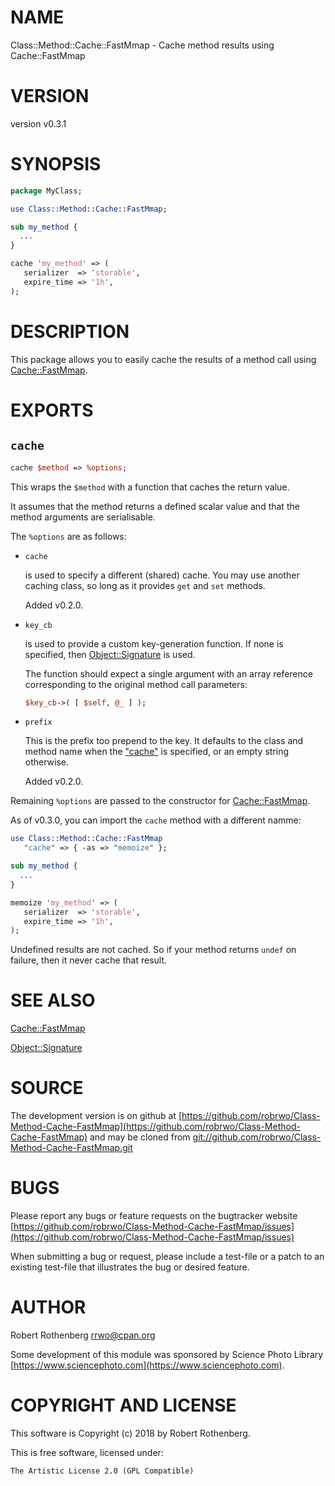# NAME

Class::Method::Cache::FastMmap - Cache method results using Cache::FastMmap

# VERSION

version v0.3.1

# SYNOPSIS

```perl
package MyClass;

use Class::Method::Cache::FastMmap;

sub my_method {
  ...
}

cache 'my_method' => (
   serializer  => 'storable',
   expire_time => '1h',
);
```

# DESCRIPTION

This package allows you to easily cache the results of a method call
using [Cache::FastMmap](https://metacpan.org/pod/Cache::FastMmap).

# EXPORTS

## `cache`

```perl
cache $method => %options;
```

This wraps the `$method` with a function that caches the return value.

It assumes that the method returns a defined scalar value and that the
method arguments are serialisable.

The `%options` are as follows:

- `cache`

    is used to specify a different (shared) cache. You may use another
    caching class, so long as it provides `get` and `set` methods.

    Added v0.2.0.

- `key_cb`

    is used to provide a custom key-generation function.  If
    none is specified, then [Object::Signature](https://metacpan.org/pod/Object::Signature) is used.

    The function should expect a single argument with an array reference
    corresponding to the original method call parameters:

    ```perl
    $key_cb->( [ $self, @_ ] );
    ```

- `prefix`

    This is the prefix too prepend to the key. It defaults to the class
    and method name when the ["cache"](#cache) is specified, or an empty string
    otherwise.

    Added v0.2.0.

Remaining `%options` are passed to the constructor for
[Cache::FastMmap](https://metacpan.org/pod/Cache::FastMmap).

As of v0.3.0, you can import the `cache` method with a different
namme:

```perl
use Class::Method::Cache::FastMmap
   "cache" => { -as => "memoize" };

sub my_method {
  ...
}

memoize 'my_method' => (
   serializer  => 'storable',
   expire_time => '1h',
);
```

Undefined results are not cached. So if your method returns `undef`
on failure, then it never cache that result.

# SEE ALSO

[Cache::FastMmap](https://metacpan.org/pod/Cache::FastMmap)

[Object::Signature](https://metacpan.org/pod/Object::Signature)

# SOURCE

The development version is on github at [https://github.com/robrwo/Class-Method-Cache-FastMmap](https://github.com/robrwo/Class-Method-Cache-FastMmap)
and may be cloned from [git://github.com/robrwo/Class-Method-Cache-FastMmap.git](git://github.com/robrwo/Class-Method-Cache-FastMmap.git)

# BUGS

Please report any bugs or feature requests on the bugtracker website
[https://github.com/robrwo/Class-Method-Cache-FastMmap/issues](https://github.com/robrwo/Class-Method-Cache-FastMmap/issues)

When submitting a bug or request, please include a test-file or a
patch to an existing test-file that illustrates the bug or desired
feature.

# AUTHOR

Robert Rothenberg <rrwo@cpan.org>

Some development of this module was sponsored by Science Photo Library
[https://www.sciencephoto.com](https://www.sciencephoto.com).

# COPYRIGHT AND LICENSE

This software is Copyright (c) 2018 by Robert Rothenberg.

This is free software, licensed under:

```
The Artistic License 2.0 (GPL Compatible)
```
